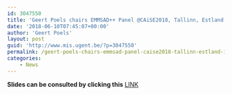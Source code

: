 ```yaml
---
id: 3047550
title: 'Geert Poels chairs EMMSAD++ Panel @CAiSE2018, Tallinn, Estland &#8212; IoT, Blockchain, Big Data and Intelligent Process Automation: Analysing their impact through modelling'
date: '2018-06-10T07:45:07+00:00'
author: 'Geert Poels'
layout: post
guid: 'http://www.mis.ugent.be/?p=3047550'
permalink: /geert-poels-chairs-emmsad-panel-caise2018-tallinn-estland-iot-blockchain-big-data-and-intelligent-process-automation-analysing-their-impact-through-modelling/
categories:
    - News
---
```


**Slides can be consulted by clicking this** [LINK](https://52ad8d4e-a-62cb3a1a-s-sites.googlegroups.com/site/emmsadconference/panel1.pdf?attachauth=ANoY7crYw1hjY315sPHGxaxQucFhv_N66v2J3UGSgVGMlukyA5b42zx3QXAOPjlG8IGMXRCdDoEHIh_-KWu4WalfecQYvtb72hefgt_qDPQJqSvL4RsevJkwQCOoxHG2miW6ergGc7Yfk9GUc5LBgP0M6e1WYyrVRJMPF25-csjMjbFEa_vCwaokOv6S-nKrLjcy-4X7cfZiDykY46j9QE6gu1efGAuR5g%3D%3D&attredirects=0 "Link")